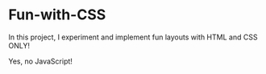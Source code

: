# Fun-with-CSS

In this project, I experiment and implement fun layouts with HTML and CSS ONLY!

Yes, no JavaScript!
